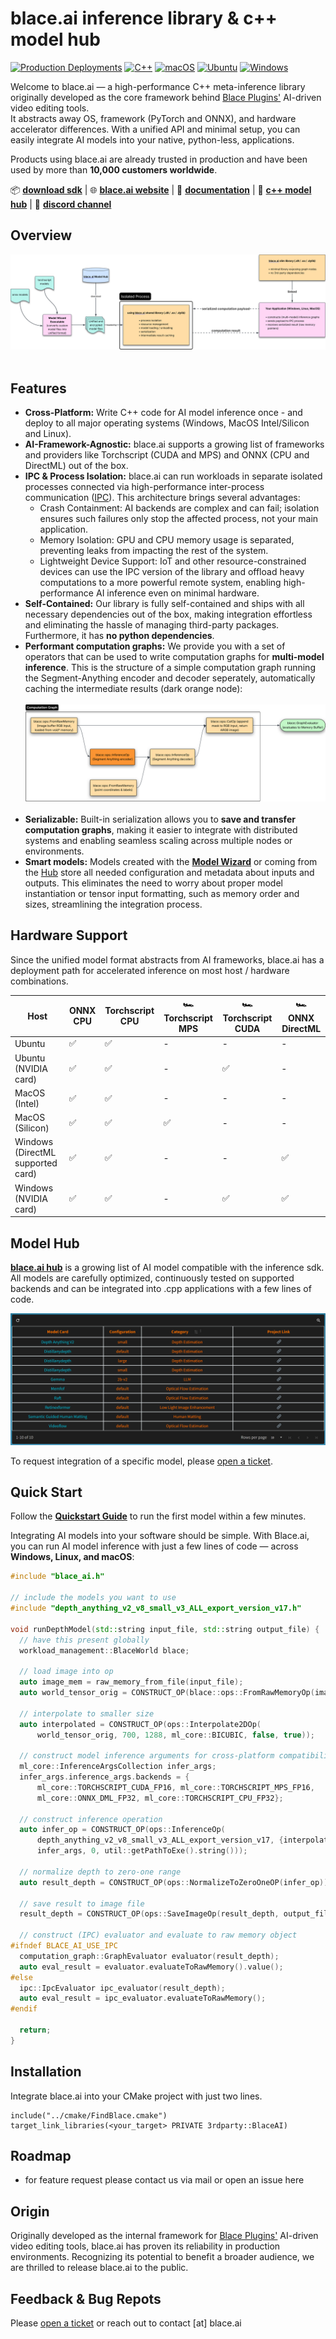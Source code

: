 # blace.ai inference library & c++ model hub  

[![Production Deployments](https://img.shields.io/badge/Production%20Deployments-10.000+-blue)](#) [![C++](https://img.shields.io/badge/C++-%2300599C.svg?logo=c%2B%2B&logoColor=white)](#) [![macOS](https://img.shields.io/badge/macOS-000000?logo=apple&logoColor=F0F0F0)](#) [![Ubuntu](https://img.shields.io/badge/Ubuntu-E95420?logo=ubuntu&logoColor=white)](#) [![Windows](https://custom-icon-badges.demolab.com/badge/Windows-0078D6?logo=windows11)](#)

Welcome to blace.ai — a high-performance C++ meta-inference library originally developed as the core framework behind [Blace Plugins'](https://blaceplugins.com/) AI-driven video editing tools.  
It abstracts away OS, framework (PyTorch and ONNX), and hardware accelerator differences. With a unified API and minimal setup, you can easily integrate AI models into your native, python-less, applications.  

Products using blace.ai are already trusted in production and have been used by more than **10,000 customers worldwide**.



📦 [**download sdk**](https://github.com/blace-ai/blace-ai/releases) | 🌐 [**blace.ai website**](https://blace.ai) | 📖 [**documentation**](https://blace-ai.github.io/blace-ai/) | 🧦 [**c++ model hub**](https://github.com/blace-ai/hub) | 💬 [**discord channel**](https://discord.com/channels/1202176342603616277/1318605344586338404)

## Overview
![Screenshot](img/overview.svg) <br/><br/>
## Features
-  **Cross-Platform:** Write C++ code for AI model inference once - and deploy to 
  all major operating systems (Windows, MacOS Intel/Silicon and Linux).  
- **AI-Framework-Agnostic:** blace.ai supports a growing list of frameworks and providers like Torchscript (CUDA and MPS) and ONNX (CPU and DirectML) out of the box.
- **IPC & Process Isolation:**
blace.ai can run workloads in separate isolated processes connected via high-performance inter-process communication ([IPC](https://blace-ai.github.io/blace-ai/ipc.html)).
This architecture brings several advantages:
  - Crash Containment: AI backends are complex and can fail; isolation ensures such failures only stop the affected process, not your main application.
  - Memory Isolation: GPU and CPU memory usage is separated, preventing leaks from impacting the rest of the system.
  - Lightweight Device Support: IoT and other resource-constrained devices can use the IPC version of the library and offload heavy computations to a more powerful remote system, enabling high-performance AI inference even on minimal hardware. 
- **Self-Contained:** Our library is fully self-contained and ships with all necessary dependencies out of the box,
  making integration effortless and eliminating the hassle of managing third-party packages. Furthermore, it has **no python dependencies**.
- **Performant computation graphs:** We provide you with a set of operators that can be used to write 
  computation graphs for **multi-model inference**. This is the structure of a simple computation graph running the Segment-Anything encoder and decoder seperately, automatically caching the intermediate results (dark orange node): <br/><br/>
  ![Screenshot](img/dag_example_2.svg) <br/><br/>
- **Serializable:** Built-in serialization allows you to **save and transfer
  computation graphs**, making it easier to integrate with distributed systems and enabling seamless scaling across multiple nodes or environments.
- **Smart models:** Models created with the [**Model Wizard**](https://blace-ai.github.io/blace-ai/model_wizard_creation.html) or 
  coming from the [Hub](https://www.blace.ai/hub/) store all needed configuration and 
  metadata about inputs and outputs. This eliminates the need to worry about proper model instantiation or tensor input formatting, such as memory order and sizes, streamlining the integration process.

## Hardware Support
Since the unified model format abstracts from AI frameworks, blace.ai has a deployment path for accelerated inference on most host / hardware combinations.

| Host                              | ONNX CPU | Torchscript CPU | 🏎️ Torchscript MPS | 🏎️ Torchscript CUDA | 🏎️ ONNX DirectML |
|-----------------------------------|----------|-----------------|---------------------|----------------------|-------------------| 
| Ubuntu                            | ✅        | ✅               | -                   | -                    | -                 |
| Ubuntu (NVIDIA card)              | ✅      | ✅               | -                  | ✅                    | -                 |
| MacOS (Intel)                     | ✅      | ✅               | -                  | -                    | -                |
| MacOS (Silicon)                   | ✅      | ✅               | ✅                   | -                    | -                |
| Windows (DirectML supported card) | ✅      | ✅               | -                  | -                    | ✅                 |
| Windows (NVIDIA card)             | ✅      | ✅               | -                  | ✅                    | ✅                 |

## Model Hub
[**blace.ai hub**](https://www.blace.ai/hub/) is a growing list of AI model compatible with the inference sdk. All models are carefully optimized, continuously tested on supported backends and can be integrated into .cpp applications with a few lines of code.

![Screenshot](img/hub.png)

To request integration of a specific model, please [open a ticket](https://github.com/blace-ai/blace-ai/issues/new). 

## Quick Start  

Follow the [**Quickstart Guide**](https://blace-ai.github.io/blace-ai/getting_started.html) to run the first model within a few minutes.

Integrating AI models into your software should be simple. With Blace.ai, you can run AI model inference with just a few lines of code — across **Windows, Linux, and macOS**:  

```cpp
#include "blace_ai.h"

// include the models you want to use
#include "depth_anything_v2_v8_small_v3_ALL_export_version_v17.h"

void runDepthModel(std::string input_file, std::string output_file) {
  // have this present globally
  workload_management::BlaceWorld blace;

  // load image into op
  auto image_mem = raw_memory_from_file(input_file);
  auto world_tensor_orig = CONSTRUCT_OP(blace::ops::FromRawMemoryOp(image_mem));

  // interpolate to smaller size
  auto interpolated = CONSTRUCT_OP(ops::Interpolate2DOp(
      world_tensor_orig, 700, 1288, ml_core::BICUBIC, false, true));

  // construct model inference arguments for cross-platform compatibility
  ml_core::InferenceArgsCollection infer_args;
  infer_args.inference_args.backends = {
      ml_core::TORCHSCRIPT_CUDA_FP16, ml_core::TORCHSCRIPT_MPS_FP16,
      ml_core::ONNX_DML_FP32, ml_core::TORCHSCRIPT_CPU_FP32};

  // construct inference operation
  auto infer_op = CONSTRUCT_OP(ops::InferenceOp(
      depth_anything_v2_v8_small_v3_ALL_export_version_v17, {interpolated},
      infer_args, 0, util::getPathToExe().string()));

  // normalize depth to zero-one range
  auto result_depth = CONSTRUCT_OP(ops::NormalizeToZeroOneOP(infer_op));

  // save result to image file
  result_depth = CONSTRUCT_OP(ops::SaveImageOp(result_depth, output_file));

  // construct (IPC) evaluator and evaluate to raw memory object
#ifndef BLACE_AI_USE_IPC
  computation_graph::GraphEvaluator evaluator(result_depth);
  auto eval_result = evaluator.evaluateToRawMemory().value();
#else
  ipc::IpcEvaluator ipc_evaluator(result_depth);
  auto eval_result = ipc_evaluator.evaluateToRawMemory();
#endif

  return;
}
```

## Installation
Integrate blace.ai into your CMake project with just two lines.

```
include("../cmake/FindBlace.cmake")
target_link_libraries(<your_target> PRIVATE 3rdparty::BlaceAI)
```

## Roadmap
- for feature request please contact us via mail or open an issue here 

## Origin
Originally developed as the internal framework for [Blace Plugins'](https://blaceplugins.com/) AI-driven video editing tools, blace.ai has proven its reliability in production environments. Recognizing its potential to benefit a broader audience, we are thrilled to release blace.ai to the public.

## Feedback & Bug Repots
Please [open a ticket](https://github.com/blace-ai/blace-ai/issues/new) or reach out to contact [at] blace.ai  

